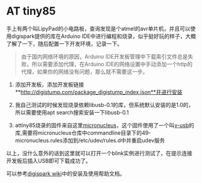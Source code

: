 # AT tiny85

手上有两个叫LipyPad的小电路板，查询发现是个atmel的avr单片机，并且可以使用digispark提供的库在Arduino IDE中进行编程和烧录，似乎挺好玩的样子，大概了解了一下，随后配置一下开发环境，记录一下。

> 由于国内网络环境的原因，Arduino IDE开发板管理中下载索引文件总是失败，所以需要添加代理，在Arduino IDE的网络设置中手动添加一个http的代理，如果你的网络没有问题，那么就不需要这一步。

1. 添加开发板，添加开发板链接**http://digistump.com/package_digistump_index.json**并进行安装

2. 我自己测试的时候发现烧录依赖libusb-0.1的库，但系统默认安装的是1.0的，所以需要使用apt search搜索安装一下libusb-0.1

3. attiny85烧录的固件来自这里[micronucleus](https://github.com/micronucleus/micronucleus.git)，这个固件使用了一个叫[v-usb](https://github.com/obdev/v-usb.git)的库,需要将micronucleus仓库中commandline目录下的49-micronucleus.rules添加到/etc/udev/rules.d中并重启udev服务

以上，没什么意外的话到这里就可以打开一个blink实例进行测试了，在提示连接开发板后插入USB即可下载成功了。

可以参考[digispark wiki](http://digistump.com/wiki/)中的安装及使用帮助文档。